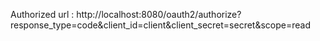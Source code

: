 Authorized url : http://localhost:8080/oauth2/authorize?response_type=code&client_id=client&client_secret=secret&scope=read
